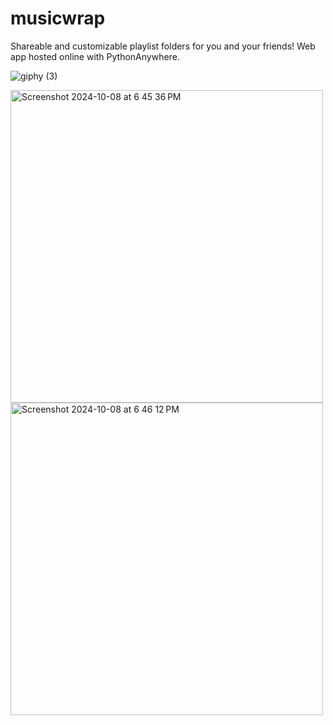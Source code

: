 # musicwrap
Shareable and customizable playlist folders for you and your friends! Web app hosted online with PythonAnywhere.

![giphy (3)](https://github.com/user-attachments/assets/8fb52810-a2cc-4bbf-b3a5-8d78697b8990)


<img width="500" alt="Screenshot 2024-10-08 at 6 45 36 PM" src="https://github.com/user-attachments/assets/69b4cbee-fcd0-484e-ac03-ff457f47797f">
<img width="500" alt="Screenshot 2024-10-08 at 6 46 12 PM" src="https://github.com/user-attachments/assets/936f70b5-76e7-48d5-b0e7-73a3360c14ba">
